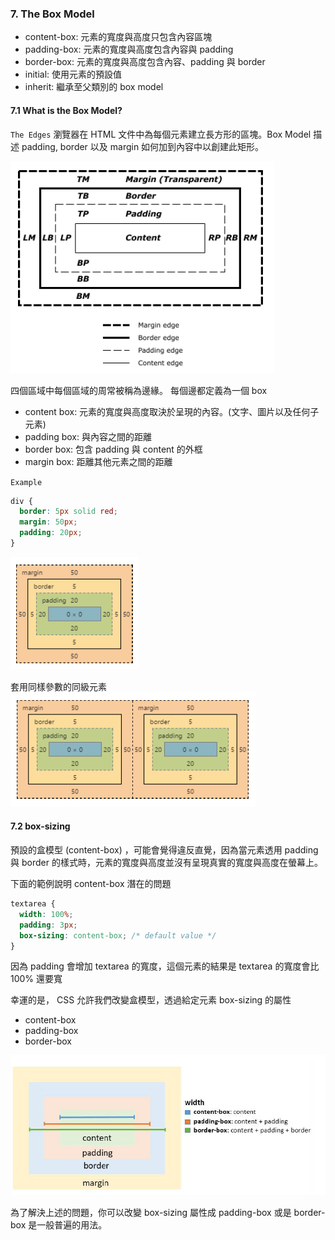 ### 7. The Box Model

- content-box: 元素的寬度與高度只包含內容區塊
- padding-box: 元素的寬度與高度包含內容與 padding
- border-box: 元素的寬度與高度包含內容、padding 與 border
- initial: 使用元素的預設值
- inherit: 繼承至父類別的 box model

#### 7.1 What is the Box Model?

`The Edges`
瀏覽器在 HTML 文件中為每個元素建立長方形的區塊。Box Model 描述 padding, border 以及 margin 如何加到內容中以創建此矩形。

![](images/2019-10-26-13-59-51.png)

四個區域中每個區域的周常被稱為邊緣。 每個邊都定義為一個 box

- content box: 元素的寬度與高度取決於呈現的內容。(文字、圖片以及任何子元素)
- padding box: 與內容之間的距離
- border box: 包含 padding 與 content 的外框
- margin box: 距離其他元素之間的距離

`Example`

```css
div {
  border: 5px solid red;
  margin: 50px;
  padding: 20px;
}
```

![](images/2019-10-26-14-05-39.png)

套用同樣參數的同級元素
![](images/2019-10-26-14-06-46.png)

#### 7.2 box-sizing

預設的盒模型 (content-box) ，可能會覺得違反直覺，因為當元素透用 padding 與 border 的樣式時，元素的寬度與高度並沒有呈現真實的寬度與高度在螢幕上。

下面的範例說明 content-box 潛在的問題

```css
textarea {
  width: 100%;
  padding: 3px;
  box-sizing: content-box; /* default value */
}
```

因為 padding 會增加 textarea 的寬度，這個元素的結果是 textarea 的寬度會比 100% 還要寬

幸運的是， CSS 允許我們改變盒模型，透過給定元素 box-sizing 的屬性

- content-box
- padding-box
- border-box

![](images/2019-10-26-14-13-05.png)

為了解決上述的問題，你可以改變 box-sizing 屬性成 padding-box 或是 border-box 是一般普遍的用法。
